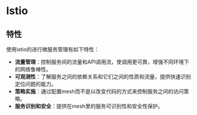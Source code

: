 # Istio

## 特性

使用istio的进行微服务管理有如下特性：

- **流量管理**：控制服务间的流量和API调用流，使调用更可靠，增强不同环境下的网络鲁棒性。
- **可观测性**：了解服务之间的依赖关系和它们之间的性质和流量，提供快速识别定位问题的能力。
- **策略实施**：通过配置mesh而不是以改变代码的方式来控制服务之间的访问策略。
- **服务识别和安全**：提供在mesh里的服务可识别性和安全性保护。
